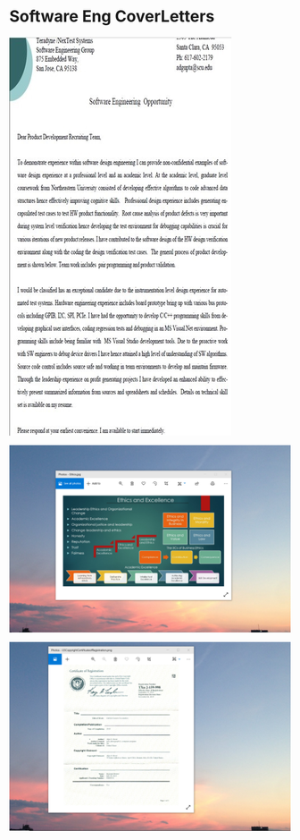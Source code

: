 # Software Eng CoverLetters

![image](SWCoverLetter.jpg)

![image](EthicsandExcellence.png)

![image](USCopyrightCertificate.png)

